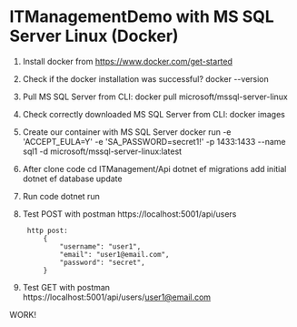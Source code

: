 # ITManagementDemo with MS SQL Server Linux (Docker)

1. Install docker from https://www.docker.com/get-started

2. Check if the docker installation was successful?
    docker --version

2. Pull MS SQL Server from CLI: 
    docker pull microsoft/mssql-server-linux

3. Check correctly downloaded MS SQL Server from CLI:
    docker images

4. Create our container with MS SQL Server
    docker run -e 'ACCEPT_EULA=Y' -e 'SA_PASSWORD=secret1!' -p 1433:1433 --name sql1 -d microsoft/mssql-server-linux:latest

5. After clone code 
    cd ITManagement/Api
    dotnet ef migrations add initial
    dotnet ef database update

6. Run code
    dotnet run

7. Test POST with postman
    https://localhost:5001/api/users

        http post:
            {
                "username": "user1",
                "email": "user1@email.com",
                "password": "secret",
            }

8. Test GET with postman
    https://localhost:5001/api/users/user1@email.com

WORK!
